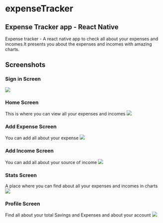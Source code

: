 # expenseTracker
## Expense Tracker app - React Native
Expense tracker - A react native app to check all about your expenses and incomes.It presents you about the expenses and incomes with amazing charts.
## Screenshots
### Sign in Screen
![](/screenshots/signin.jpg)
### Home Screen
This is where you can view all your expenses and incomes
![](/screenshots/home.jpg)
### Add Expense Screen
You can add all about your expense
![](/screenshots/expense.jpg)
### Add Income Screen
You can add all about your source of income
![](/screenshots/income.jpg)
### Stats Screen
A place where you can find about all your expenses and incomes in charts
![](/screenshots/charts.jpg)
### Profile Screen
Find all about your total Savings and Expenses and about your account
![](/screenshots/profile.jpg)
